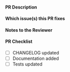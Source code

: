 #### PR Description

#### Which issue(s) this PR fixes

#### Notes to the Reviewer

#### PR Checklist

<!-- When updating the CHANGELOG, please:

1. Keep entries grouped by SECURITY/FEATURE/ENHANCEMENT/BUGFIX/CHANGE/DEPRECATION
2. Add your CHANGELOG entry to the bottom of the appropriate group
3. Give yourself credit for your work with your GitHub username!

-->

- [ ] CHANGELOG updated
- [ ] Documentation added
- [ ] Tests updated
